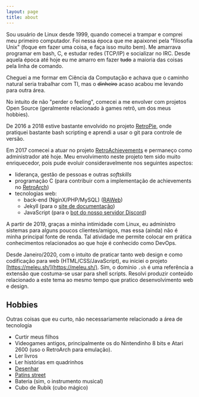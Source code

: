 ```yaml
---
layout: page
title: about
---
```


Sou usuário de Linux desde 1999, quando comecei a trampar e comprei meu primeiro computador. Foi nessa época que me apaixonei pela "filosofia Unix" (foque em fazer uma coisa, e faça isso muito bem). Me amarrava programar em bash, C, e estudar redes (TCP/IP) e socializar no IRC. Desde aquela época até hoje eu me amarro em fazer ~~tudo~~ a maioria das coisas pela linha de comando.

Cheguei a me formar em Ciência da Computação e achava que o caminho natural seria trabalhar com TI, mas o ~~dinheiro~~ acaso acabou me levando para outra área.

No intuito de não "perder o feeling", comecei a me envolver com projetos Open Source (geralmente relacionado à games retrô, um dos meus hobbies).

De 2016 a 2018 estive bastante envolvido no projeto [RetroPie](https://retropie.org.uk/), onde pratiquei bastante bash scripting e aprendi a usar o git para controle de versão.

Em 2017 comecei a atuar no projeto [RetroAchievements](http://retroachievements.org) e permaneço como administrador até hoje. Meu envolvimento neste projeto tem sido muito enriquecedor, pois pude evoluir consideravelmente nos seguintes aspectos:

- liderança, gestão de pessoas e outras _softskills_
- programação C (para contribuir com a implementação de achievements no [RetroArch](https://github.com/libretro/RetroArch))
- tecnologias web:
    - back-end (NginX/PHP/MySQL) ([RAWeb](https://github.com/RetroAchievements/RAWeb))
    - Jekyll (para o [site de documentação](https://docs.retroachievements.org))
    - JavaScript (para o [bot do nosso servidor Discord](https://github.com/RetroAchievements/RABot))

A partir de 2019, graças a minha intimidade com Linux, eu administro sistemas para alguns poucos clientes/amigos, mas essa (ainda) não é minha principal fonte de renda. Tal atividade me permite colocar em prática conhecimentos relacionados ao que hoje é conhecido como DevOps.

Desde Janeiro/2020, com o intuito de praticar tanto web design e como codificação para web (HTML/CSS/JavaScript), eu iniciei o projeto [https://meleu.sh/](https://meleu.sh/). Sim, o domínio `.sh` é uma referência a extensão que costuma-se usar para shell scripts. Resolvi produzir conteúdo relacionado a este tema ao mesmo tempo que pratico desenvolvimento web e design.


## Hobbies

Outras coisas que eu curto, não necessariamente relacionado a área de tecnologia

- Curtir meus filhos
- Videogames antigos, principalmente os do Nintendinho 8 bits e Atari 2600 (uso o RetroArch para emulação).
- Ler livros
- Ler histórias em quadrinhos
- [Desenhar](https://meleuartblog.wordpress.com/)
- [Patins street](https://www.youtube.com/watch?v=m2kTpd1C-as)
- Bateria (sim, o instrumento musical)
- Cubo de Rubik (cubo mágico)
